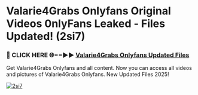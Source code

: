 # Valarie4Grabs Onlyfans Original Videos 0nlyFans Leaked - Files Updated! (2si7)

<h3>🔴 CLICK HERE 🌐==►► <a href="https://tinyurl.com/x26r9saj" rel="nofollow">Valarie4Grabs Onlyfans Updated Files</a></h3>

Get Valarie4Grabs Onlyfans and all content. Now you can access all videos and pictures of Valarie4Grabs Onlyfans. New Updated Files 2025!

[![2si7](https://i.imgur.com/LkgZPqh.gif)](https://tinyurl.com/x26r9saj)
